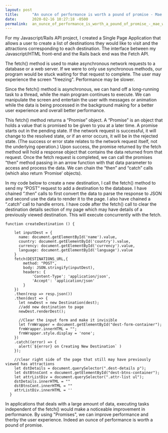 ```yaml
---
layout: post
title:      "An ounce of performance is worth a pound of promise - Mae West"
date:       2020-02-16 10:27:18 -0500
permalink:  an_ounce_of_performance_is_worth_a_pound_of_promise_-_mae_west
---
```



For my Javascript/Rails API project, I created a Single Page Application that allows a user to create a list of destinations they would like to visit and the attractions corresponding to each destination.  The interface between my Javascript/HTML front-end and the Rails back end was the Fetch API.  

The fetch() method is used to make asynchronous network requests to a database or a web server. If we were to only use synchronous methods, our program would be stuck waiting for that request to complete. The user may experience the screen "freezing". Performance may be slower. 

Since the fetch() method is asynchronous, we can hand off a long-running task to a thread, while the main program continues to execute.  We can manipulate the screen and entertain the user with messages or animation while the data is being processed in the background making for a better user experience and overall better performance.

This fetch() method returns a “Promise” object.  A “Promise” is an object that holds a value that is promised to be given to you at a later time.  A promise starts out in the pending state.  If the network request is successful,  it will change to the resolved state, or if an error occurs, it will be in the rejected state. (The success or error state relates to the network request itself, not the underlying operation.) Upon success, the promise returned by the fetch method will hold a response object that contains the data returned from that request.  Once the fetch request is completed, we can call the promises “then” method passing in an arrow function with that data parameter to access and process the data. We can chain the “then” and “catch” calls (which also return ‘Promise’ objects). 

In my code below to create a new destination, I call the fetch() method to send my “POST” request to add a destination to the database.  I have chained “.then” calls to first convert the data to parse the response to JSON and second use the data to render it to the page. I also have chained a “.catch” call to handle errors.  I have code after the fetch() call to clear the destination details section of my page which may have details of a previously viewed destination. This will execute concurrently with the fetch. 


```
function createDestination () {
    
    let inputDest = {
      name: document.getElementById('name').value,
      country: document.getElementById('country').value,
      currency: document.getElementById('currency').value,
      language: document.getElementById('language').value
    }
    fetch(DESTINATIONS_URL,{
        method: "POST",
        body: JSON.stringify(inputDest),
        headers: {
            'Content-Type': 'application/json',
            'Accept': 'application/json'
        }
    })
    .then(resp => resp.json())
    .then(dest => {
      let newDest = new Destination(dest);
      //add new destination to page
      newDest.renderDest();
      
      //Clear the input form and make it invisible
      let frmWrapper = document.getElementById("dest-form-container");
      frmWrapper.innerHTML = "";
      frmWrapper.style.display = 'none';
    })
    .catch((error) => {
      alert(`${error} on Creating New Destination` )
    }); 

    //clear right side of the page that still may have previously viewed has attractions
    let dstDetails = document.querySelector(".dest-details p");
    let dstBtnsCont = document.getElementById("dest-btns-container");
    let attrListDiv = document.querySelector(".attr-list ul");
    dstDetails.innerHTML = ""
    dstBtnsCont.innerHTML = ""
    attrListDiv.innerHTML = ''
  }
```

 In applications that deals with a large amount of data, executing tasks independent of the fetch() would make a noticeable improvement in performance. By using "Promises", we can improve performance and therby the user experience.  Indeed an ounce of performance is worth a pound of promise.
